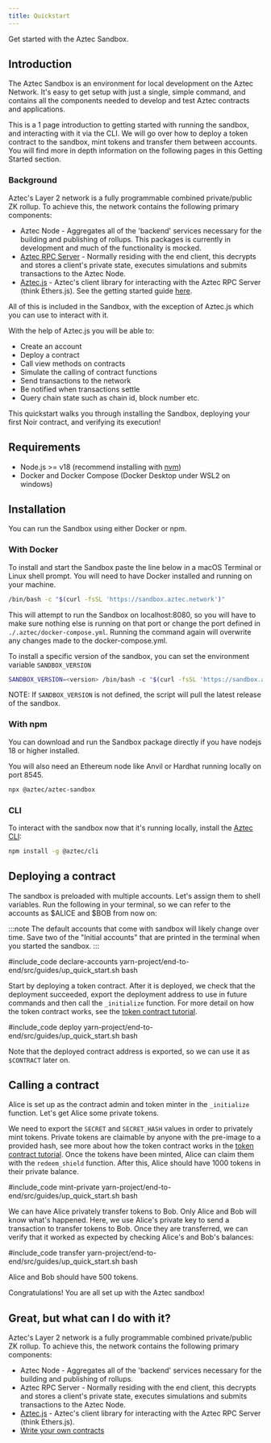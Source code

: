 ```yaml
---
title: Quickstart
---
```


Get started with the Aztec Sandbox.

## Introduction

The Aztec Sandbox is an environment for local development on the Aztec Network. It's easy to get setup with just a single, simple command, and contains all the components needed to develop and test Aztec contracts and applications.

This is a 1 page introduction to getting started with running the sandbox, and interacting with it via the CLI. We will go over how to deploy a token contract to the sandbox, mint tokens and transfer them between accounts. You will find more in depth information on the following pages in this Getting Started section.

### Background

Aztec's Layer 2 network is a fully programmable combined private/public ZK rollup. To achieve this, the network contains the following primary components:

- Aztec Node - Aggregates all of the 'backend' services necessary for the building and publishing of rollups. This packages is currently in development and much of the functionality is mocked.
- [Aztec RPC Server](https://github.com/AztecProtocol/aztec-packages/tree/master/yarn-project/aztec-rpc) - Normally residing with the end client, this decrypts and stores a client's private state, executes simulations and submits transactions to the Aztec Node.
- [Aztec.js](https://github.com/AztecProtocol/aztec-packages/tree/master/yarn-project/aztec.js) - Aztec's client library for interacting with the Aztec RPC Server (think Ethers.js). See the getting started guide [here](./sandbox.md).

All of this is included in the Sandbox, with the exception of Aztec.js which you can use to interact with it.

With the help of Aztec.js you will be able to:

- Create an account
- Deploy a contract
- Call view methods on contracts
- Simulate the calling of contract functions
- Send transactions to the network
- Be notified when transactions settle
- Query chain state such as chain id, block number etc.

This quickstart walks you through installing the Sandbox, deploying your first Noir contract, and verifying its execution!

## Requirements

- Node.js >= v18 (recommend installing with [nvm](https://github.com/nvm-sh/nvm))
- Docker and Docker Compose (Docker Desktop under WSL2 on windows)

## Installation

You can run the Sandbox using either Docker or npm.

### With Docker

To install and start the Sandbox paste the line below in a macOS Terminal or Linux shell prompt. You will need to have Docker installed and running on your machine.

```bash
/bin/bash -c "$(curl -fsSL 'https://sandbox.aztec.network')"
```

This will attempt to run the Sandbox on localhost:8080, so you will have to make sure nothing else is running on that port or change the port defined in `./.aztec/docker-compose.yml`. Running the command again will overwrite any changes made to the docker-compose.yml.

To install a specific version of the sandbox, you can set the environment variable `SANDBOX_VERSION`

```bash
SANDBOX_VERSION=<version> /bin/bash -c "$(curl -fsSL 'https://sandbox.aztec.network')"
```

NOTE: If `SANDBOX_VERSION` is not defined, the script will pull the latest release of the sandbox.

### With npm

You can download and run the Sandbox package directly if you have nodejs 18 or higher installed.

You will also need an Ethereum node like Anvil or Hardhat running locally on port 8545.

```bash
npx @aztec/aztec-sandbox
```

### CLI

To interact with the sandbox now that it's running locally, install the [Aztec CLI](https://www.npmjs.com/package/@aztec/cli):

```bash
npm install -g @aztec/cli
```

## Deploying a contract

The sandbox is preloaded with multiple accounts. Let's assign them to shell variables. Run the following in your terminal, so we can refer to the accounts as $ALICE and $BOB from now on:

:::note
The default accounts that come with sandbox will likely change over time. Save two of the "Initial accounts" that are printed in the terminal when you started the sandbox.
:::

#include_code declare-accounts yarn-project/end-to-end/src/guides/up_quick_start.sh bash

Start by deploying a token contract. After it is deployed, we check that the deployment succeeded, export the deployment address to use in future commands and then call the `_initialize` function. For more detail on how the token contract works, see the [token contract tutorial](./token_contract_tutorial).

#include_code deploy yarn-project/end-to-end/src/guides/up_quick_start.sh bash

Note that the deployed contract address is exported, so we can use it as `$CONTRACT` later on.

## Calling a contract

Alice is set up as the contract admin and token minter in the `_initialize` function. Let's get Alice some private tokens.

We need to export the `SECRET` and `SECRET_HASH` values in order to privately mint tokens. Private tokens are claimable by anyone with the pre-image to a provided hash, see more about how the token contract works in the [token contract tutorial](./token_contract_tutorial.md). Once the tokens have been minted, Alice can claim them with the `redeem_shield` function. After this, Alice should have 1000 tokens in their private balance.

#include_code mint-private yarn-project/end-to-end/src/guides/up_quick_start.sh bash

We can have Alice privately transfer tokens to Bob. Only Alice and Bob will know what's happened. Here, we use Alice's private key to send a transaction to transfer tokens to Bob. Once they are transferred, we can verify that it worked as expected by checking Alice's and Bob's balances:

#include_code transfer yarn-project/end-to-end/src/guides/up_quick_start.sh bash

Alice and Bob should have 500 tokens.

Congratulations! You are all set up with the Aztec sandbox!

## Great, but what can I do with it?

Aztec's Layer 2 network is a fully programmable combined private/public ZK rollup. To achieve this, the network contains the following primary components:

- Aztec Node - Aggregates all of the 'backend' services necessary for the building and publishing of rollups.
- Aztec RPC Server - Normally residing with the end client, this decrypts and stores a client's private state, executes simulations and submits transactions to the Aztec Node.
- [Aztec.js](./sandbox) - Aztec's client library for interacting with the Aztec RPC Server (think Ethers.js).
- [Write your own contracts](./noir_contracts.md)
